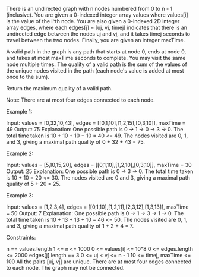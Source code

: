 There is an undirected graph with n nodes numbered from 0 to n - 1
(inclusive). You are given a 0-indexed integer array values where values[i]
is the value of the i^th node. You are also given a 0-indexed 2D integer
array edges, where each edges[j] = [uj, vj, timej] indicates that there is an
undirected edge between the nodes uj and vj, and it takes timej seconds to
travel between the two nodes. Finally, you are given an integer maxTime.

A valid path in the graph is any path that starts at node 0, ends at node 0,
and takes at most maxTime seconds to complete. You may visit the same node
multiple times. The quality of a valid path is the sum of the values of the
unique nodes visited in the path (each node's value is added at most once to
the sum).

Return the maximum quality of a valid path.

Note: There are at most four edges connected to each node.


Example 1:


Input: values = [0,32,10,43], edges = [[0,1,10],[1,2,15],[0,3,10]], maxTime =
49
Output: 75
Explanation:
One possible path is 0 -> 1 -> 0 -> 3 -> 0. The total time taken is 10 + 10 +
10 + 10 = 40 <= 49.
The nodes visited are 0, 1, and 3, giving a maximal path quality of 0 + 32 +
43 = 75.


Example 2:


Input: values = [5,10,15,20], edges = [[0,1,10],[1,2,10],[0,3,10]], maxTime =
30
Output: 25
Explanation:
One possible path is 0 -> 3 -> 0. The total time taken is 10 + 10 = 20 <= 30.
The nodes visited are 0 and 3, giving a maximal path quality of 5 + 20 =
25.


Example 3:


Input: values = [1,2,3,4], edges = [[0,1,10],[1,2,11],[2,3,12],[1,3,13]],
maxTime = 50
Output: 7
Explanation:
One possible path is 0 -> 1 -> 3 -> 1 -> 0. The total time taken is 10 + 13 +
13 + 10 = 46 <= 50.
The nodes visited are 0, 1, and 3, giving a maximal path quality of 1 + 2 + 4
= 7.



Constraints:


n == values.length
1 <= n <= 1000
0 <= values[i] <= 10^8
0 <= edges.length <= 2000
edges[j].length == 3 
0 <= uj < vj <= n - 1
10 <= timej, maxTime <= 100
All the pairs [uj, vj] are unique.
There are at most four edges connected to each node.
The graph may not be connected.




